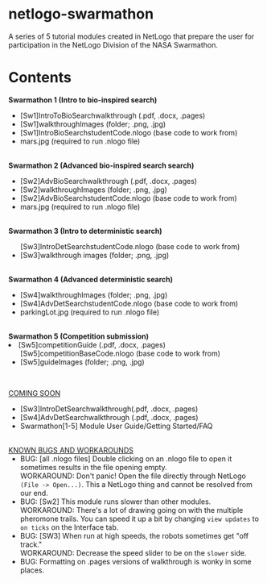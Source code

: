 # netlogo-swarmathon
A series of 5 tutorial modules created in NetLogo that prepare the user for participation in the NetLogo Division of the NASA Swarmathon.

# Contents
<b>Swarmathon 1 (Intro to bio-inspired search)</b><br>
<ul> 
<li>[Sw1]IntroToBioSearchwalkthrough (.pdf, .docx, .pages)
<li>[Sw1]walkthroughImages (folder; .png, .jpg)
<li>[Sw1]IntroBioSearchstudentCode.nlogo (base code to work from)
<li> mars.jpg (required to run .nlogo file)
</ul><br>
<b>Swarmathon 2 (Advanced bio-inspired search search)</b><br>
<ul>
<li>[Sw2]AdvBioSearchwalkthrough (.pdf, .docx, .pages)
<li>[Sw2]walkthroughImages (folder; .png, .jpg)
<li>[Sw2]AdvBioSearchstudentCode.nlogo (base code to work from)
<li> mars.jpg (required to run .nlogo file)
</ul><br>
<b>Swarmathon 3 (Intro to deterministic search)</b><br>
<ul>[Sw3]IntroDetSearchstudentCode.nlogo (base code to work from)
<li>[Sw3]walkthrough images (folder; .png, .jpg)
</ul><br>
<b>Swarmathon 4 (Advanced deterministic search)</b><br>
<ul>
<li>[Sw4]walkthroughImages (folder; .png, .jpg)
<li>[Sw4]AdvDetSearchstudentCode.nlogo (base code to work from)
<li>parkingLot.jpg (required to run .nlogo file)
</ul><br>
<b>Swarmathon 5 (Competition submission)</b><br>
<li>[Sw5]competitionGuide (.pdf, .docx, .pages)
<ul>[Sw5]competitionBaseCode.nlogo (base code to work from)
<li>[Sw5]guideImages (folder; .png, .jpg)
</ul><br>

<u>COMING SOON</u><br>
<ul>
<li>[Sw3]IntroDetSearchwalkthrough(.pdf, .docx, .pages) 
<li>[Sw4]AdvDetSearchwalkthrough (.pdf, .docx, .pages)
<li>Swarmathon[1-5] Module User Guide/Getting Started/FAQ
</ul><br>
<u>KNOWN BUGS AND WORKAROUNDS</u><br>
<ul>
<li>BUG: [all .nlogo files] Double clicking on an .nlogo file to open it sometimes results in the file opening empty.<br>
WORKAROUND: Don't panic! Open the file directly through NetLogo <code>(File -> Open...)</code>. This a NetLogo thing and cannot be resolved from our end.
<li>BUG: [Sw2] This module runs slower than other modules.<br>
WORKAROUND: There's a lot of drawing going on with the multiple pheromone trails. You can speed it up a bit by changing <code>view updates</code> to <code>on ticks</code> on the Interface tab.
<li>BUG: [SW3] When run at high speeds, the robots sometimes get "off track."<br>
WORKAROUND: Decrease the speed slider to be on the <code>slower</code> side.
<li>BUG: Formatting on .pages versions of walkthrough is wonky in some places.
</ul><br>

